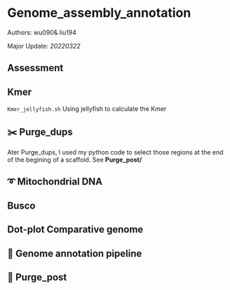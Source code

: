 # Genome_assembly_annotation

Authors: wu090& liu194

Major Update: *20220322*

## Assessment

## Kmer
`Kmer_jellyfish.sh` Using jellyfish to calculate the Kmer

## :scissors: Purge_dups


Ater Purge_dups, I used my python code to select those regions at the end of the begining of a scaffold. See **Purge_post/**

## :curly_loop: Mitochondrial DNA

## Busco

## Dot-plot Comparative genome

## :trumpet: Genome annotation pipeline

## :guitar: Purge_post
